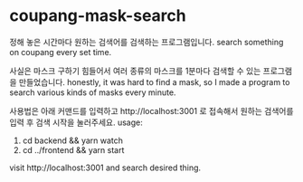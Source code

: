 # coupang-mask-search

정해 놓은 시간마다 원하는 검색어를 검색하는 프로그램입니다.
search something on coupang every set time.

사실은 마스크 구하기 힘들어서 여러 종류의 마스크를 1분마다 검색할 수 있는 프로그램을 만들었습니다.
honestly, it was hard to find a mask, 
so I made a program to search various kinds of masks every minute.

사용법은 아래 커맨드를 입력하고 http://localhost:3001 로 접속해서 
원하는 검색어를 입력 후 검색 시작을 눌러주세요.
usage:
1. cd backend && yarn watch
2. cd ../frontend && yarn start

visit http://localhost:3001 and search desired thing.
